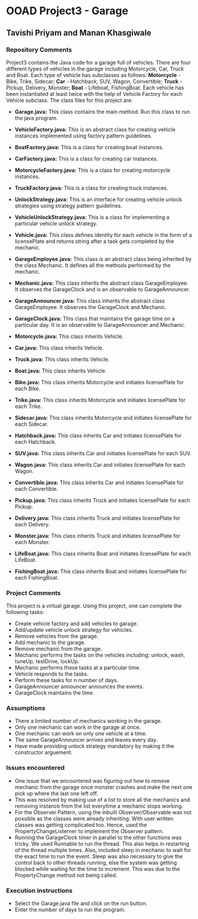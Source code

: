# OOAD Project3 - Garage

## Tavishi Priyam and Manan Khasgiwale

### Repository Comments
Project3 contains the Java code for a garage full of vehicles. There are four different types of vehicles in the garage 
including Motorcycle, Car, Truck and Boat. Each type of vehicle has subclasses as follows: 
**Motorcycle** - Bike, Trike, Sidecar; **Car** - Hatchback, SUV, Wagon, Convertible; 
**Truck** - Pickup, Delivery, Monster; **Boat** - Lifeboat, FishingBoat.
Each vehicle has been instantiated at least twice with the help of Vehicle Factory for each Vehicle subclass. 
The class files for this project are:

* **Garage.java:** This class contains the main method. Run this class to run the java program.


* **VehicleFactory.java:** This is an abstract class for creating vehicle instances implemented using factory pattern guidelines.
* **BoatFactory.java:** This is a class for creating boat instances.
* **CarFactory.java:** This is a class for creating car instances.
* **MotorcycleFactory.java:** This is a class for creating motorcycle instances.
* **TruckFactory.java:** This is a class for creating truck instances.


* **UnlockStrategy.java:** This is an interface for creating vehicle unlock strategies using strategy pattern guidelines.
* **VehicleUnlockStrategy.java:** This is a class for implementing a particular vehicle unlock strategy.


* **Vehicle.java:** This class defines identity for each vehicle in the form of a licensePlate and returns string after a task gets completed by the mechanic.


* **GarageEmployee.java:** This class is an abstract class being inherited by the class Mechanic. It defines all the methods performed by the mechanic.
* **Mechanic.java:** This class inherits the abstract class GarageEmployee. It observes the GarageClock and is an observable to GarageAnnouncer.
* **GarageAnnouncer.java:** This class inherits the abstract class GarageEmployee. It observes the GarageClock and Mechanic.
* **GarageClock.java:** This class that maintains the garage time on a particular day. It is an observable to GarageAnnouncer and Mechanic.


* **Motorcycle.java:** This class inherits Vehicle.
* **Car.java:** This class inherits Vehicle.
* **Truck.java:** This class inherits Vehicle.
* **Boat.java:** This class inherits Vehicle.


* **Bike.java:** This class inherits Motorcycle and initiates licensePlate for each Bike.
* **Trike.java:** This class inherits Motorcycle and initiates licensePlate for each Trike.
* **Sidecar.java:** This class inherits Motorcycle and initiates licensePlate for each Sidecar.


* **Hatchback.java:** This class inherits Car and initiates licensePlate for each Hatchback.
* **SUV.java:** This class inherits Car and initiates licensePlate for each SUV.
* **Wagon.java:** This class inherits Car and initiates licensePlate for each Wagon.
* **Convertible.java:** This class inherits Car and initiates licensePlate for each Convertible.


* **Pickup.java:** This class inherits Truck and initiates licensePlate for each Pickup.
* **Delivery.java:** This class inherits Truck and initiates licensePlate for each Delivery.
* **Monster.java:** This class inherits Truck and initiates licensePlate for each Monster.


* **LifeBoat.java:** This class inherits Boat and initiates licensePlate for each LifeBoat.
* **FishingBoat.java:** This class inherits Boat and initiates licensePlate for each FishingBoat.

### Project Comments
This project is a virtual garage. Using this project, one can complete the following tasks:
* Create vehicle factory and add vehicles to garage.
* Add/update vehicle unlock strategy for vehicles.
* Remove vehicles from the garage.
* Add mechanic to the garage.
* Remove mechanic from the garage.
* Mechanic performs the tasks on the vehicles including: unlock, wash, tuneUp, testDrive, lockUp. 
* Mechanic performs these tasks at a particular time.
* Vehicle responds to the tasks.
* Perform these tasks for n number of days.
* GarageAnnouncer announcer announces the events.
* GarageClock maintains the time.

### Assumptions
* There a limited number of mechanics working in the garage.
* Only one mechanic can work in the garage at once.
* One mechanic can work on only one vehicle at a time.
* The same GarageAnnouncer arrives and leaves every day.
* Have made providing unlock strategy mandatory by making it the constructor arguement.

### Issues encountered
* One issue that we encountered was figuring out how to remove mechanic from the garage once monster crashes and make 
  the next one pick up where the last one left off.
* This was resolved by making use of a list to store all the mechanics and removing instance from the list everytime 
  a mechanic stops working.
* For the Observer Pattern, using the inbuilt Observer/Observable was not possible as the classes were already inheriting. 
  With user written classes was getting complicated too. Hence, used the PropertyChangeListerner to implement 
  the Observer pattern.
* Running the GarageClock timer in parallel to the other functions was tricky. We used Runnable to run the thread. This 
  also helps in restarting of the thread multiple times.
  Also, included sleep in mechanic to wait for the exact time to run the event. Sleep was also necessary to give the 
  control back to other threads running, else the system was getting blocked while waiting for the time to increment.
  This was due to the PropertyChange method not being called.

### Execution instructions
* Select the Garage.java file and click on the run button.
* Enter the number of days to run the program. 

